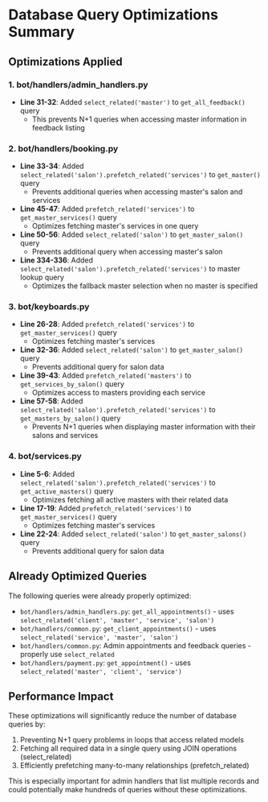 # Database Query Optimizations Summary

## Optimizations Applied

### 1. bot/handlers/admin_handlers.py
- **Line 31-32**: Added `select_related('master')` to `get_all_feedback()` query
  - This prevents N+1 queries when accessing master information in feedback listing

### 2. bot/handlers/booking.py
- **Line 33-34**: Added `select_related('salon').prefetch_related('services')` to `get_master()` query
  - Prevents additional queries when accessing master's salon and services
- **Line 45-47**: Added `prefetch_related('services')` to `get_master_services()` query
  - Optimizes fetching master's services in one query
- **Line 50-56**: Added `select_related('salon')` to `get_master_salon()` query
  - Prevents additional query when accessing master's salon
- **Line 334-336**: Added `select_related('salon').prefetch_related('services')` to master lookup query
  - Optimizes the fallback master selection when no master is specified

### 3. bot/keyboards.py
- **Line 26-28**: Added `prefetch_related('services')` to `get_master_services()` query
  - Optimizes fetching master's services
- **Line 32-36**: Added `select_related('salon')` to `get_master_salon()` query
  - Prevents additional query for salon data
- **Line 39-43**: Added `prefetch_related('masters')` to `get_services_by_salon()` query
  - Optimizes access to masters providing each service
- **Line 57-58**: Added `select_related('salon').prefetch_related('services')` to `get_masters_by_salon()` query
  - Prevents N+1 queries when displaying master information with their salons and services

### 4. bot/services.py
- **Line 5-6**: Added `select_related('salon').prefetch_related('services')` to `get_active_masters()` query
  - Optimizes fetching all active masters with their related data
- **Line 17-19**: Added `prefetch_related('services')` to `get_master_services()` query
  - Optimizes fetching master's services
- **Line 22-24**: Added `select_related('salon')` to `get_master_salons()` query
  - Prevents additional query for salon data

## Already Optimized Queries

The following queries were already properly optimized:
- `bot/handlers/admin_handlers.py`: `get_all_appointments()` - uses `select_related('client', 'master', 'service', 'salon')`
- `bot/handlers/common.py`: `get_client_appointments()` - uses `select_related('service', 'master', 'salon')`
- `bot/handlers/common.py`: Admin appointments and feedback queries - properly use `select_related`
- `bot/handlers/payment.py`: `get_appointment()` - uses `select_related('master', 'client', 'service')`

## Performance Impact

These optimizations will significantly reduce the number of database queries by:
1. Preventing N+1 query problems in loops that access related models
2. Fetching all required data in a single query using JOIN operations (select_related)
3. Efficiently prefetching many-to-many relationships (prefetch_related)

This is especially important for admin handlers that list multiple records and could potentially make hundreds of queries without these optimizations.